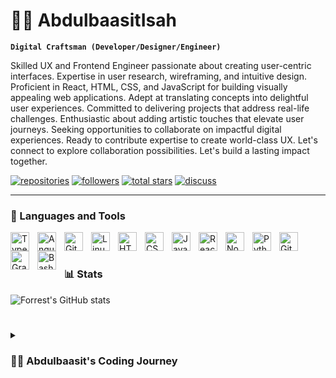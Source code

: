 # 🏄‍♂️ AbdulbaasitIsah

**`Digital Craftsman (Developer/Designer/Engineer)`**

Skilled UX and Frontend Engineer passionate about creating user-centric interfaces. Expertise in user research, wireframing, and intuitive design. Proficient in React, HTML, CSS, and JavaScript for building visually appealing web applications. Adept at translating concepts into delightful user experiences. Committed to delivering projects that address real-life challenges. Enthusiastic about adding artistic touches that elevate user journeys. Seeking opportunities to collaborate on impactful digital experiences. Ready to contribute expertise to create world-class UX. Let's connect to explore collaboration possibilities. Let's build a lasting impact together.

   <p align="left">
      <a href="https://github.com/Oxygeeeen?tab=repositories">
         <img alt="repositories" title="My Repos" src="https://custom-icon-badges.demolab.com/badge/-My%20Repos-blue?style=for-the-badge&logoColor=white&logo=repo"/></a>
      <a href="https://github.com/Oxygeeeen?tab=followers">
         <img alt="followers" title="Follow me on Github" src="https://custom-icon-badges.demolab.com/github/followers/Oxygeeeen?color=236ad3&labelColor=1155ba&style=for-the-badge&logo=person-add&label=Follow&logoColor=white"/></a>
      <a href="https://github.com/Oxygeeeen?tab=repositories&sort=stargazers">
         <img alt="total stars" title="Total stars on GitHub" src="https://custom-icon-badges.demolab.com/github/stars/Oxygeeeen?color=55960c&style=for-the-badge&labelColor=488207&logo=star"/></a>
      <a href="https://www.linkedin.com/in/isah-abdulbaasit-a96946245/">
         <img alt="discuss" title="Let's discuss on LinkedIn" src="https://custom-icon-badges.demolab.com/badge/-Discuss-plum?style=for-the-badge&logo=comment-discussion&logoColor=black"/></a>
   </p>

---

### 🧰 Languages and Tools

<img align="left" alt="TypeScript" width="30px" style="padding-right:10px;" src="https://cdn.jsdelivr.net/gh/devicons/devicon/icons/typescript/typescript-plain.svg" />
<img align="left" alt="Angular" width="30px" style="padding-right:10px;" src="https://cdn.jsdelivr.net/gh/devicons/devicon/icons/angularjs/angularjs-plain.svg" />
<img align="left" alt="Git" width="30px" style="padding-right:10px;" src="https://cdn.jsdelivr.net/gh/devicons/devicon/icons/git/git-original.svg" />
<img align="left" alt="Linux" width="30px" style="padding-right:10px;" src="https://cdn.jsdelivr.net/gh/devicons/devicon/icons/linux/linux-original.svg" />
<img align="left" alt="HTML" width="30px" style="padding-right:10px;" src="https://cdn.jsdelivr.net/gh/devicons/devicon/icons/html5/html5-plain.svg" />
<img align="left" alt="CSS" width="30px" style="padding-right:10px;" src="https://cdn.jsdelivr.net/gh/devicons/devicon/icons/css3/css3-plain.svg" />
<img align="left" alt="JavaScript" width="30px" style="padding-right:10px;" src="https://cdn.jsdelivr.net/gh/devicons/devicon/icons/javascript/javascript-plain.svg" />
<img align="left" alt="React" width="30px" style="padding-right:10px;" src="https://cdn.jsdelivr.net/gh/devicons/devicon/icons/react/react-original.svg" />
<img align="left" alt="NodeJS" width="30px" style="padding-right:10px;" src="https://cdn.jsdelivr.net/gh/devicons/devicon/icons/nodejs/nodejs-original.svg" />
<img align="left" alt="Python" width="30px" style="padding-right:10px;" src="https://cdn.jsdelivr.net/gh/devicons/devicon/icons/python/python-plain.svg" />
<img align="left" alt="GitHub" width="30px" style="padding-right:10px;" src="https://cdn.jsdelivr.net/gh/devicons/devicon/icons/github/github-original.svg" />
<img align="left" alt="Gradle" width="30px" style="padding-right:10px;" src="https://cdn.jsdelivr.net/gh/devicons/devicon/icons/gradle/gradle-plain.svg" />
<img align="left" alt="Bash" width="30px" style="padding-right:10px;" src="https://cdn.jsdelivr.net/gh/devicons/devicon/icons/bash/bash-original.svg" />
<br />

#

### 📊 Stats

![Forrest's GitHub stats](https://github-readme-stats.vercel.app/api?username=Oxygeeeen&show_icons=true&theme=gruvbox)

<!-- ![GitHub Streak](https://streak-stats.demolab.com?user=ForrestKnight&theme=gruvbox&border_radius=4.5) -->

#

<details>
 <summary><h3>👨‍💻 Abdulbaasit's Coding Journey</h3></summary>
   As a seasoned and innovative Frontend and UX Engineer, my coding journey began long before stepping foot in university, around the age of 21. My inherent curiosity and thirst for knowledge led me to explore the world of programming on my own, driven by an insatiable appetite for learning.


   Even without formal training, I quickly grasped complex concepts and adapted easily to new technologies. Through sheer determination and a natural knack for problem-solving, I found myself building functional and creative projects from scratch.

   As I embarked on my computer science degree, I already had a wealth of experience under my belt, setting me apart from my peers. My unique story and unconventional path gave me a fresh perspective and an unyielding passion for the craft.

   Throughout my journey, I've had the privilege of working on diverse and challenging projects, pushing the boundaries of frontend and UX engineering. My knack for innovation and innate intelligence fueled my dedication to crafting captivating user experiences that leave a lasting impression.

   I am humbled by the opportunities I've had to collaborate with brilliant minds, both within and outside the university. The experience has enriched my skill set, broadened my horizons, and reinforced my belief in the power of technology to transform lives.

   With each project, I continue to embrace new challenges, striving to make a meaningful impact in the digital realm. My journey is a testament to the boundless potential of self-driven learning and the magic that unfolds when passion and intelligence intertwine.

   As I progress in my career, I remain committed to pushing the boundaries of innovation, eagerly embracing the unknown, and leaving a trail of exceptional user experiences in my wake. Let's continue this extraordinary journey of creating the future, one code at a time.

[website]: https://abdulbaasitisah.netlify.app
